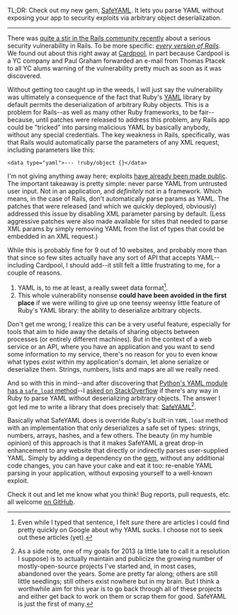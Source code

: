 TL;DR: Check out my new gem, [SafeYAML](http://dtao.github.com/safe_yaml). It lets you parse YAML without exposing your app to security exploits via arbitrary object deserialization.

***

There was [quite a stir in the Rails community recently](http://news.ycombinator.com/item?id=5028218) about a serious security vulnerability in Rails. To be more specific: [*every version of Rails*](https://groups.google.com/forum/#!topic/rubyonrails-security/61bkgvnSGTQ/discussion). We found out about this right away at [Cardpool](http://www.cardpool.com/), in part because Cardpool is a YC company and Paul Graham forwarded an e-mail from Thomas Ptacek to all YC alums warning of the vulnerability pretty much as soon as it was discovered.

Without getting too caught up in the weeds, I will just say the vulnerability was ultimately a consequence of the fact that Ruby's [YAML](http://www.yaml.org/) library by default permits the deserialization of arbitrary Ruby objects. This is a problem for Rails--as well as many other Ruby frameworks, to be fair--because, until patches were released to address this problem, any Rails app could be "tricked" into parsing malicious YAML by basically anybody, without any special credentials. The key weakness in Rails, specifically, was that Rails would automatically parse the parameters of any XML request, including parameters like this:

~~~{: lang=xml }
<data type="yaml">--- !ruby/object {}</data>
~~~

I'm not giving anything away here; exploits [have already been made public](https://community.rapid7.com/community/metasploit/blog/2013/01/09/serialization-mischief-in-ruby-land-cve-2013-0156). The important takeaway is pretty simple: never parse YAML from untrusted user input. Not in an application, and *definitely* not in a framework. Which means, in the case of Rails, don't automatically parse params as YAML. The patches that were released (and which we quickly deployed, obviously) addressed this issue by disabling XML parameter parsing by default. (Less aggressive patches were also made available for sites that needed to parse XML params by simply removing YAML from the list of types that could be embedded in an XML request.)

While this is probably fine for 9 out of 10 websites, and probably more than that since so few sites actually have any sort of API that accepts YAML--including Cardpool, I should add--it still felt a little frustrating to me, for a couple of reasons.

1. YAML is, to me at least, a really sweet data format[^yaml-sweet-format].
2. This whole vulnerability nonsense **could have been avoided in the first place** if we were willing to give up one teensy weensy little feature of Ruby's YAML library: the ability to deserialize arbitrary objects.

Don't get me wrong; I realize this can be a very useful feature, especially for tools that aim to hide away the details of sharing objects between processes (or entirely different machines). But in the context of a web service or an API, where you have an application and you want to send some information to my service, there's no reason for you to even know what types *exist* within my application's domain, let alone serialize or deserialize them. Strings, numbers, lists and maps are all we really need.

And so with this in mind--and after discovering that [Python's YAML module has a `safe_load` method](http://pyyaml.org/wiki/PyYAMLDocumentation#Loader)--I [asked on StackOverflow](http://stackoverflow.com/questions/14348538/is-there-an-equivalent-to-yaml-safe-load-in-ruby) if there's any way in Ruby to parse YAML without deserializing arbitrary objects. The answer I got led me to write a library that does precisely that: [SafeYAML](http://dtao.github.com/safe_yaml)[^projects].

Basically what SafeYAML does is override Ruby's built-in `YAML.load` method with an implementation that only deserializes a safe set of types: strings, numbers, arrays, hashes, and a few others. The beauty (in my humble opinion) of this approach is that it makes SafeYAML a great drop-in enhancement to any website that directly or indirectly parses user-supplied YAML. Simply by adding a dependency on the [gem](http://rubygems.org/gems/safe_yaml), without any additional code changes, you can have your cake and eat it too: re-enable YAML parsing in your application, without exposing yourself to a well-known exploit.

Check it out and let me know what you think! Bug reports, pull requests, etc. all welcome [on GitHub](https://github.com/dtao/safe_yaml).

[^yaml-sweet-format]: Even while I typed that sentence, I felt *sure* there are articles I could find pretty quickly on Google about why YAML sucks. I choose not to seek out these articles (yet).

[^projects]: As a side note, one of my goals for 2013 (a little late to call it a resolution I suppose) is to actually maintain and publicize the growing number of mostly-open-source projects I've started and, in most cases, abandoned over the years. Some are pretty far along; others are still little seedlings; still others exist nowhere but in my brain. But I think a worthwhile aim for this year is to go back through all of these projects and either get back to work on them or scrap them for good. SafeYAML is just the first of many.
